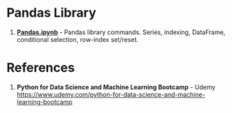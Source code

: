 # Pandas Library

1.  **[Pandas.ipynb](https://github.com/nkuhta/Data-Science-and-Machine-Learning-Bootcamp/blob/master/4.%20Pandas/Pandas.ipynb)** - Pandas library commands.  Series, indexing, DataFrame, conditional selection, row-index set/reset. 
 
#  References
1.  **Python for Data Science and Machine Learning Bootcamp** - Udemy   
	https://www.udemy.com/python-for-data-science-and-machine-learning-bootcamp
